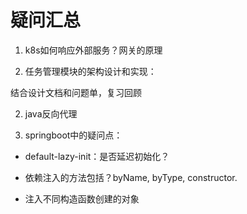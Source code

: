 <!--
 * @Author: kekexili1230 457738564@qq.com
 * @Date: 2023-12-21 10:03:05
 * @LastEditors: kekexili1230 457738564@qq.com
 * @LastEditTime: 2024-01-11 15:09:51
 * @FilePath: /mynote/疑问汇总.md
 * @Description: 这是默认设置,请设置`customMade`, 打开koroFileHeader查看配置 进行设置: https://github.com/OBKoro1/koro1FileHeader/wiki/%E9%85%8D%E7%BD%AE
-->
# 疑问汇总

1. k8s如何响应外部服务？网关的原理



1. 任务管理模块的架构设计和实现：

结合设计文档和问题单，复习回顾

2. java反向代理

3. springboot中的疑问点：
- default-lazy-init：是否延迟初始化？

- 依赖注入的方法包括？byName, byType, constructor.

- 注入不同构造函数创建的对象

